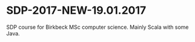 # SDP-2017-NEW-19.01.2017
SDP course for Birkbeck MSc computer science. Mainly Scala with some Java.

